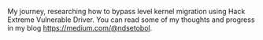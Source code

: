 My journey, researching how to bypass level kernel migration using Hack Extreme Vulnerable Driver. You can read some of my thoughts and progress in my blog https://medium.com/@ndsetobol. 
